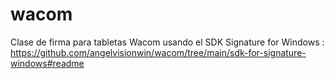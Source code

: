 # wacom
Clase de firma para tabletas Wacom usando el SDK Signature for Windows : https://github.com/angelvisionwin/wacom/tree/main/sdk-for-signature-windows#readme

